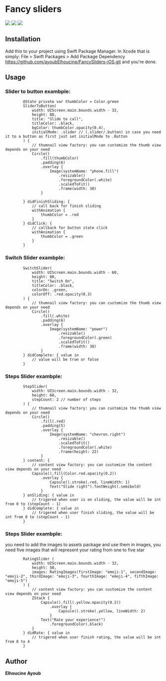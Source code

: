 # Fancy sliders

![](SliderToButtonEx.gif)    ![](SwitchSliderEx.gif) 
![](StepsSliderEx.gif)


## Installation

Add this to your project using Swift Package Manager. In Xcode that is simply: File > Swift Packages > Add Package Dependency https://github.com/ayoubElhoucine/FancySliders-iOS.git and you're done.

## Usage
### Slider to button exambple:

           
            @State private var thumbColor = Color.green
            SliderToButton(
                width: UIScreen.main.bounds.width - 32, 
                height: 80, 
                title: "Slide to call", 
                titleColor: .black, 
                bgColor: thumbColor.opacity(0.4),
                initialMode: .slider // (.slider/.button) in case you need it to a button as first just set initialMode to .Button
            ) {
                // thumnail view factory: you can customize the thumb view depends on your need
                Circle()
                    .fill(thumbColor)
                    .padding(6)
                    .overlay {
                        Image(systemName: "phone.fill")
                            .resizable()
                            .foregroundColor(.white)
                            .scaledToFit()
                            .frame(width: 30)
                    }
                
            } didFinishSliding: {
                // call back for finish sliding
                withAnimation {
                    thumbColor = .red
                }
            } didClick: {
                // callback for button state click
                withAnimation {
                    thumbColor = .green
                }
            }
            
            
### Switch Slider exambple:

            SwitchSlider(
                width: UIScreen.main.bounds.width - 60, 
                height: 80, 
                title: "Switch On",
                titleColor: .black, 
                colorOn: .green, 
                colorOff: .red.opacity(0.3)
            ) {
                // thumnail view factory: you can customize the thumb view depends on your need
                Circle()
                    .fill(.white)
                    .padding(6)
                    .overlay {
                        Image(systemName: "power")
                            .resizable()
                            .foregroundColor(.green)
                            .scaledToFit()
                            .frame(width: 30)
                    }
            } didComplete: { value in
                // value will be true or false
            }


### Steps Slider exambple:

            StepSlider(
                width: UIScreen.main.bounds.width - 32, 
                height: 60, 
                stepCount: 2 // number of steps
            ) {
                // thumnail view factory: you can customize the thumb view depends on your need
                Circle()
                    .fill(.red)
                    .padding(5)
                    .overlay {
                        Image(systemName: "chevron.right")
                            .resizable()
                            .scaledToFit()
                            .foregroundColor(.white)
                            .frame(height: 22)
                    }
            } content: {
                // content view factory: you can customize the content view depends on your need
                Capsule().fill(Color.red.opacity(0.2))
                    .overlay {
                        Capsule().stroke(.red, lineWidth: 1)
                        Text("Slide right").fontWeight(.semibold)
                    }
            } onSliding: { value in
                // trigered when user is on sliding, the value will be int from 0 to (stepCount - 1)
            } didComplete: { value in
                // trigered when user finish sliding, the value will be int from 0 to (stepCount - 1)
            }

### Steps Slider exambple:
you need to add the images to assets package and use them in images, you need five images that will represent your rating from one to five star

            RatingSlider (
                width: UIScreen.main.bounds.width - 32,
                height: 58,
                images: RatingImages(firstImage: "emoji-1", secondImage: "emoji-2", thirdImage: "emoji-3", fourthImage: "emoji-4", fifthImage: "emoji-5")
            ) {
                // content view factory: you can customize the content view depends on your need
                ZStack {
                    Capsule().fill(.yellow.opacity(0.2))
                        .overlay {
                            Capsule().stroke(.yellow, lineWidth: 2)
                        }
                    Text("Rate your experience!")
                        .foregroundColor(.black)
                }
            } didRate: { value in
                // trigered when user finish rating, the value will be int from 0 to 4
            }


## Author

__Elhoucine Ayoub__
